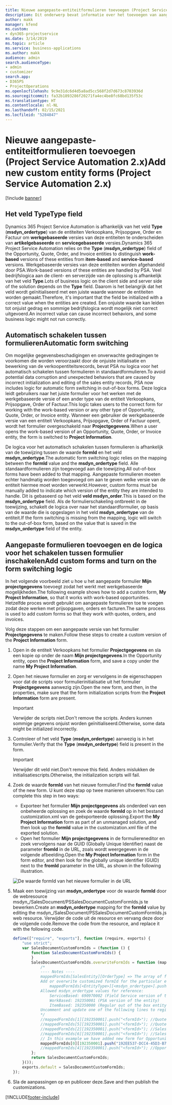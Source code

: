 ```yaml
---
title: Nieuwe aangepaste-entiteitformulieren toevoegen (Project Service Automation 2.x)
description: Dit onderwerp bevat informatie over het toevoegen van aangepaste-entiteitformulieren voor verkoopkansen, prijsopgaven, orders of facturen in Dynamics 365 Project Service Automation 2.x.
author: makk
manager: kfend
ms.custom:
- dyn365-projectservice
ms.date: 3/14/2019
ms.topic: article
ms.service: business-applications
ms.author: makk
audience: admin
search.audienceType:
- admin
- customizer
search.app:
- D365PS
- ProjectOperations
ms.openlocfilehash: 9c9e31dc6d4d5a8ad5cc568f2d7d673c8703936d
ms.sourcegitcommit: fa32b1893286f20271fa4ec4be8fc68bd135f53c
ms.translationtype: HT
ms.contentlocale: nl-NL
ms.lasthandoff: 02/15/2021
ms.locfileid: "5284847"
---
```

# <a name="add-new-custom-entity-forms-project-service-automation-2x"></a><span data-ttu-id="7781e-103">Nieuwe aangepaste-entiteitformulieren toevoegen (Project Service Automation 2.x)</span><span class="sxs-lookup"><span data-stu-id="7781e-103">Add new custom entity forms (Project Service Automation 2.x)</span></span>

[!include [banner](../../includes/psa-now-project-operations.md)]

## <a name="type-field"></a><span data-ttu-id="7781e-104">Het veld Type</span><span class="sxs-lookup"><span data-stu-id="7781e-104">Type field</span></span> 

<span data-ttu-id="7781e-105">Dynamics 365 Project Service Automation is afhankelijk van het veld **Type** (**msdyn\_ordertype**) van de entiteiten Verkoopkans, Prijsopgave, Order en Factuur om **werkgebaseerde** versies van deze entiteiten te onderscheiden van **artikelgebaseerde** en **servicegebaseerde** versies.</span><span class="sxs-lookup"><span data-stu-id="7781e-105">Dynamics 365 Project Service Automation relies on the **Type** (**msdyn\_ordertype**) field of the Opportunity, Quote, Order, and Invoice entities to distinguish **work-based** versions of these entities from **item-based** and **service-based** versions.</span></span> <span data-ttu-id="7781e-106">Werkgebaseerde versies van deze entiteiten worden afgehandeld door PSA.</span><span class="sxs-lookup"><span data-stu-id="7781e-106">Work-based versions of these entities are handled by PSA.</span></span> <span data-ttu-id="7781e-107">Veel bedrijfslogica aan de client- en serverzijde van de oplossing is afhankelijk van het veld **Type**.</span><span class="sxs-lookup"><span data-stu-id="7781e-107">Lots of business logic on the client side and server side of the solution depends on the **Type** field.</span></span> <span data-ttu-id="7781e-108">Daarom is het belangrijk dat het veld wordt geïnitialiseerd met een juiste waarde wanneer de entiteiten worden gemaakt.</span><span class="sxs-lookup"><span data-stu-id="7781e-108">Therefore, it's important that the field be initialized with a correct value when the entities are created.</span></span> <span data-ttu-id="7781e-109">Een onjuiste waarde kan leiden tot onjuist gedrag en sommige bedrijfslogica wordt mogelijk niet correct uitgevoerd.</span><span class="sxs-lookup"><span data-stu-id="7781e-109">An incorrect value can cause incorrect behaviors, and some business logic might not run correctly.</span></span>

## <a name="automatic-form-switching"></a><span data-ttu-id="7781e-110">Automatisch schakelen tussen formulieren</span><span class="sxs-lookup"><span data-stu-id="7781e-110">Automatic form switching</span></span>

<span data-ttu-id="7781e-111">Om mogelijke gegevensbeschadigingen en onverwachte gedragingen te voorkomen die worden veroorzaakt door de onjuiste initialisatie en bewerking van de verkoopentiteitsrecords, bevat PSA nu logica voor het automatisch schakelen tussen formulieren in standaardformulieren.</span><span class="sxs-lookup"><span data-stu-id="7781e-111">To avoid potential data corruption and unexpected behaviors that are caused by incorrect initialization and editing of the sales entity records, PSA now includes logic for automatic form switching in out-of-box forms.</span></span> <span data-ttu-id="7781e-112">Deze logica leidt gebruikers naar het juiste formulier voor het werken met de werkgebaseerde versie of een ander type van de entiteit Verkoopkans, Prijsopgave, Order of Factuur.</span><span class="sxs-lookup"><span data-stu-id="7781e-112">This logic takes users to the correct form for working with the work-based version or any other type of Opportunity, Quote, Order, or Invoice entity.</span></span> <span data-ttu-id="7781e-113">Wanneer een gebruiker de werkgebaseerde versie van een entiteit Verkoopkans, Prijsopgave, Order of Factuur opent, wordt het formulier overgeschakeld naar **Projectgegevens**.</span><span class="sxs-lookup"><span data-stu-id="7781e-113">When a user opens the work-based version of an Opportunity, Quote, Order, or Invoice entity, the form is switched to **Project Information**.</span></span>

<span data-ttu-id="7781e-114">De logica voor het automatisch schakelen tussen formulieren is afhankelijk van de toewijzing tussen de waarde **formId** en het veld **msdyn\_ordertype**.</span><span class="sxs-lookup"><span data-stu-id="7781e-114">The automatic form switching logic relies on the mapping between the **formId** value and the **msdyn\_ordertype** field.</span></span> <span data-ttu-id="7781e-115">Alle standaardformulieren zijn toegevoegd aan die toewijzing.</span><span class="sxs-lookup"><span data-stu-id="7781e-115">All out-of-box forms have been added to that mapping.</span></span> <span data-ttu-id="7781e-116">Aangepaste formulieren moeten echter handmatig worden toegevoegd om aan te geven welke versie van de entiteit hiermee moet worden verwerkt.</span><span class="sxs-lookup"><span data-stu-id="7781e-116">However, custom forms must be manually added to indicate which version of the entity they are intended to handle.</span></span> <span data-ttu-id="7781e-117">Dit is gebaseerd op het veld **veld msdyn\_order**.</span><span class="sxs-lookup"><span data-stu-id="7781e-117">This is based on the **msdyn\_ordertype** field.</span></span> <span data-ttu-id="7781e-118">Als de formulierschakeling ontbreekt in de toewijzing, schakelt de logica over naar het standaardformulier, op basis van de waarde die is opgeslagen in het veld **msdyn\_ordertype** van de entiteit.</span><span class="sxs-lookup"><span data-stu-id="7781e-118">If the form switching is missing from the mapping, logic will switch to the out-of-box form, based on the value that is saved in the **msdyn\_ordertype** field of the entity.</span></span>

## <a name="add-custom-forms-and-turn-on-the-form-switching-logic"></a><span data-ttu-id="7781e-119">Aangepaste formulieren toevoegen en de logica voor het schakelen tussen formulier inschakelen</span><span class="sxs-lookup"><span data-stu-id="7781e-119">Add custom forms and turn on the form switching logic</span></span>

<span data-ttu-id="7781e-120">In het volgende voorbeeld ziet u hoe u het aangepaste formulier **Mijn projectgegevens** toevoegt zodat het werkt met werkgebaseerde mogelijkheden.</span><span class="sxs-lookup"><span data-stu-id="7781e-120">The following example shows how to add a custom form, **My Project Information**, so that it works with work-based opportunities.</span></span> <span data-ttu-id="7781e-121">Hetzelfde proces wordt gebruikt om aangepaste formulieren toe te voegen zodat deze werken met prijsopgaven, orders en facturen.</span><span class="sxs-lookup"><span data-stu-id="7781e-121">The same process is used to add custom forms so that they work with quotes, orders, and invoices.</span></span>

<span data-ttu-id="7781e-122">Volg deze stappen om een aangepaste versie van het formulier **Projectgegevens** te maken.</span><span class="sxs-lookup"><span data-stu-id="7781e-122">Follow these steps to create a custom version of the **Project Information** form.</span></span>

1. <span data-ttu-id="7781e-123">Open in de entiteit Verkoopkans het formulier **Projectgegevens** en sla een kopie op onder de naam **Mijn projectgegevens**.</span><span class="sxs-lookup"><span data-stu-id="7781e-123">In the Opportunity entity, open the **Project Information** form, and save a copy under the name **My Project Information**.</span></span>
2. <span data-ttu-id="7781e-124">Open het nieuwe formulier en zorg er vervolgens in de eigenschappen voor dat de scripts voor formulierinitialisatie uit het formulier **Projectgegevens** aanwezig zijn.</span><span class="sxs-lookup"><span data-stu-id="7781e-124">Open the new form, and then, in the properties, make sure that the form initialization scripts from the **Project Information** form are present.</span></span> 

    > [!IMPORTANT]
    > <span data-ttu-id="7781e-125">Verwijder de scripts niet.</span><span class="sxs-lookup"><span data-stu-id="7781e-125">Don't remove the scripts.</span></span> <span data-ttu-id="7781e-126">Anders kunnen sommige gegevens onjuist worden geïnitialiseerd.</span><span class="sxs-lookup"><span data-stu-id="7781e-126">Otherwise, some data might be initialized incorrectly.</span></span>

3. <span data-ttu-id="7781e-127">Controleer of het veld **Type** (**msdyn\_ordertype**) aanwezig is in het formulier.</span><span class="sxs-lookup"><span data-stu-id="7781e-127">Verify that the **Type** (**msdyn\_ordertype**) field is present in the form.</span></span> 

    > [!IMPORTANT]
    > <span data-ttu-id="7781e-128">Verwijder dit veld niet.</span><span class="sxs-lookup"><span data-stu-id="7781e-128">Don't remove this field.</span></span> <span data-ttu-id="7781e-129">Anders mislukken de initialisatiescripts.</span><span class="sxs-lookup"><span data-stu-id="7781e-129">Otherwise, the initialization scripts will fail.</span></span>

4. <span data-ttu-id="7781e-130">Zoek de waarde **formId** van het nieuwe formulier.</span><span class="sxs-lookup"><span data-stu-id="7781e-130">Find the **formId** value of the new form.</span></span> <span data-ttu-id="7781e-131">U kunt deze stap op twee manieren uitvoeren:</span><span class="sxs-lookup"><span data-stu-id="7781e-131">You can complete this step in two ways:</span></span>

    - <span data-ttu-id="7781e-132">Exporteer het formulier **Mijn projectgegevens** als onderdeel van een onbeheerde oplossing en zoek de waarde **formId** op in het bestand customization.xml van de geëxporteerde oplossing.</span><span class="sxs-lookup"><span data-stu-id="7781e-132">Export the **My Project Information** form as part of an unmanaged solution, and then look up the **formId** value in the customization.xml file of the exported solution.</span></span>
    - <span data-ttu-id="7781e-133">Open het formulier **Mijn projectgegevens** in de formuliereneditor en zoek vervolgens naar de GUID (Globally Unique Identifier) naast de parameter **fromId** in de URL, zoals wordt weergegeven in de volgende afbeelding.</span><span class="sxs-lookup"><span data-stu-id="7781e-133">Open the **My Project Information** form in the form editor, and then look for the globally unique identifier (GUID) next to the **fromId** parameter in the URL, as shown in the following illustration.</span></span>

    ![De waarde formId van het nieuwe formulier in de URL](media/how-to-add-custom-forms-in-v2.0.png)

5. <span data-ttu-id="7781e-135">Maak een toewijzing van **msdyn\_ordertype** voor de waarde **formId** door de webresource msdyn\_/SalesDocument/PSSalesDocumentCustomFormIds.js te bewerken.</span><span class="sxs-lookup"><span data-stu-id="7781e-135">Create an **msdyn\_ordertype** mapping for the **formId** value by editing the msdyn\_/SalesDocument/PSSalesDocumentCustomFormIds.js web resource.</span></span> <span data-ttu-id="7781e-136">Verwijder de code uit de resource en vervang deze door de volgende code.</span><span class="sxs-lookup"><span data-stu-id="7781e-136">Remove the code from the resource, and replace it with the following code.</span></span>

    ```javascript
    define(["require", "exports"], function (require, exports) {
        "use strict";
        var SalesDocumentCustomFormIds = (function () {
            function SalesDocumentCustomFormIds() {
            }
            SalesDocumentCustomFormIds.overwriteFormIds = function (mappedFormIds) {
                /*
                ---- Notes ----
                mappedFormIds[SalesEntity][OrderType] => The array of forms IDs that support particular entity and order type
                Add or overwrite customized formId for the particular entity and order type by calling:
                    mappedFormIds[<EntityType>][<msdyn_ordertype>].push("<formId>");
                Allowed msdyn_ordertype values for reference:
                    ServiceBased: 690970002 (Field Service version of the entity)
                    WorkBased: 192350001 (PSA version of the entity)
                    ItemBased: 192350000 (Regular out of the box entity)
                Uncomment and update one of the following lines to register custom PSA form for required entity:
                */      
                //mappedFormIds[1][192350001].push("<formId>"); //Quote
                //mappedFormIds[5][192350001].push("<formId>"); //Quote Line
                //mappedFormIds[2][192350001].push("<formId>"); //Sales Order
                //mappedFormIds[6][192350001].push("<formId>"); //Sales Order Line
                // In this example we have added new form for Opportunity
                mappedFormIds[0][192350001].push("192EE537-DCC4-45D3-B7AF-EA694B9113D2"); //Opportunity
                //mappedFormIds[4][192350001].push("<formId>"); //Opportunity Line
            };
            return SalesDocumentCustomFormIds;
        }());
        exports.default = SalesDocumentCustomFormIds;
    });
    ```

6. <span data-ttu-id="7781e-137">Sla de aanpassingen op en publiceer deze.</span><span class="sxs-lookup"><span data-stu-id="7781e-137">Save and then publish the customizations.</span></span>


[!INCLUDE[footer-include](../../includes/footer-banner.md)]